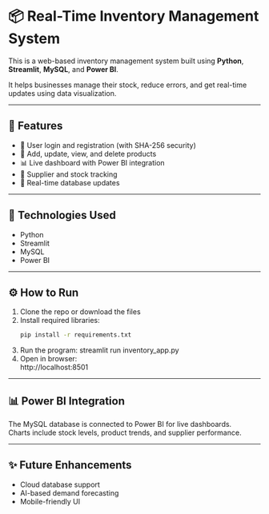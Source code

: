 # 📦 Real-Time Inventory Management System

This is a web-based inventory management system built using **Python**, **Streamlit**, **MySQL**, and **Power BI**.

It helps businesses manage their stock, reduce errors, and get real-time updates using data visualization.

---

## 🚀 Features
- 🔐 User login and registration (with SHA-256 security)
- 📝 Add, update, view, and delete products
- 📊 Live dashboard with Power BI integration
- 🛒 Supplier and stock tracking
- 📡 Real-time database updates

---

## 🧰 Technologies Used
- Python
- Streamlit
- MySQL
- Power BI

---

## ⚙️ How to Run

1. Clone the repo or download the files  
2. Install required libraries:
   ```bash
   pip install -r requirements.txt
3. Run the program:
   streamlit run inventory_app.py
4. Open in browser:  
   http://localhost:8501

---

## 📊 Power BI Integration
The MySQL database is connected to Power BI for live dashboards.  
Charts include stock levels, product trends, and supplier performance.

---

## ✨ Future Enhancements
- Cloud database support  
- AI-based demand forecasting  
- Mobile-friendly UI
